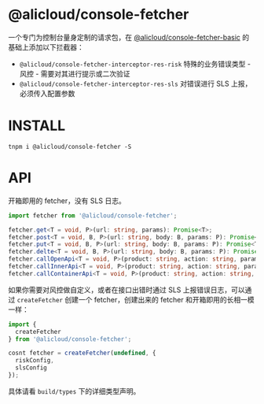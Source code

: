 @alicloud/console-fetcher
===

一个专门为控制台量身定制的请求包，在 [@alicloud/console-fetcher-basic](https://npm.alibaba-inc.com/package/@alicloud/console-fetcher-basic) 的基础上添加以下拦截器：

* `@alicloud/console-fetcher-interceptor-res-risk` 特殊的业务错误类型 - 风控 - 需要对其进行提示或二次验证
* `@alicloud/console-fetcher-interceptor-res-sls` 对错误进行 SLS 上报，必须传入配置参数

# INSTALL

```
tnpm i @alicloud/console-fetcher -S
```

# API

开箱即用的 fetcher，没有 SLS 日志。

```typescript
import fetcher from '@alicloud/console-fetcher';

fetcher.get<T = void, P>(url: string, params): Promise<T>;
fetcher.post<T = void, B, P>(url: string, body: B, params: P): Promise<T>;
fetcher.put<T = void, B, P>(url: string, body: B, params: P): Promise<T>;
fetcher.delte<T = void, B, P>(url: string, body: B, params: P): Promise<T>;
fetcher.callOpenApi<T = void, P>(product: string, action: string, params: P): Promsie<T>;
fetcher.callInnerApi<T = void, P>(product: string, action: string, params: P): Promsie<T>;
fetcher.callContainerApi<T = void, P>(product: string, action: string, params: P): Promsie<T>;
```

如果你需要对风控做自定义，或者在接口出错时通过 SLS 上报错误日志，可以通过 `createFetcher` 创建一个 fetcher，创建出来的 fetcher 和开箱即用的长相一模一样：

```typescript
import {
  createFetcher
} from '@alicloud/console-fetcher';

cosnt fetcher = createFetcher(undefined, {
  riskConfig,
  slsConfig
});
```

具体请看 `build/types` 下的详细类型声明。
